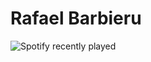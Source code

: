 # Rafael Barbieru
![Spotify recently played](https://spotify-recently-played-readme.vercel.app/api?user=t2pgcbpsdn8oxevpfm4ppjvxo&count=3)
